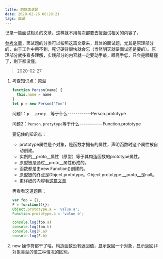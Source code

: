 ```yaml
---
title: 前端面试题
date: 2020-02-26 00:28:21
tags: 面试
---
```


记录一篇面试相关的文章，这样就不用每次都要去搜面试相关的内容了。

<!-- more -->

[参考文章][1]，面试题的分类可以按照这篇文章来，具体的面试题，尤其是原理部分的，由于工作中用不到，死记硬背很快就会忘（当然明天就要面试还是要的）。原理部分就多看多理解，实践部分的内容就一定要动手敲，眼高手低，只会是眼睛懂了，剩下都没懂。

[1]: https://juejin.im/post/5aae076d6fb9a028cc6100a9#heading-11


> 2020-02-27

1. 考查知识点：原型

    ```js
    function Person(name) {
      this.name = name
    }
    let p = new Person('Tom')
    ```

    问题1：`p.__protp__`等于什么------------Person.prototype

    问题2：`Person.protytype`等于什么------------Function.prototype

    要记住的知识点：

    * prototype属性是个对象，是函数才拥有的属性，声明函数时这个属性被自动创建。
    * 实例的__proto__属性（原型）等于其构造函数的prototype属性。
    * 原型链是通过__proto__属性形成的。
    * 函数都是由new Function()创建的。
    * 原型链的终点是Object.prototype。Object.prototype.__proto__是null。
    * 更详细的内容看[这篇文章][2]

    [2]: https://juejin.im/post/5aa78fe66fb9a028d2079ca4

    再看看这道题目：

      ```js
      var foo = {},
      F = function(){};
      Object.prototype.a = 'value a';
      Function.prototype.b = 'value b';

      console.log(foo.a)   
      console.log(foo.b)    
      console.log(F.a)      
      console.log(F.b)  
      ```

2. new 操作符都干了啥。构造函数没有返回值，显示返回一个对象，显示返回非对象类型的值三种情况的区别。
